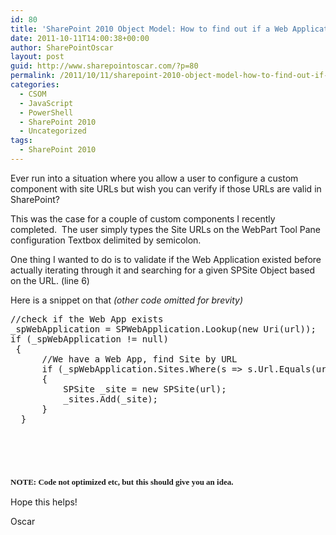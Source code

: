 ```yaml
---
id: 80
title: 'SharePoint 2010 Object Model: How to find out if a Web Application exists'
date: 2011-10-11T14:00:38+00:00
author: SharePointOscar
layout: post
guid: http://www.sharepointoscar.com/?p=80
permalink: /2011/10/11/sharepoint-2010-object-model-how-to-find-out-if-a-web-application-exists/
categories:
  - CSOM
  - JavaScript
  - PowerShell
  - SharePoint 2010
  - Uncategorized
tags:
  - SharePoint 2010
---
```

Ever run into a situation where you allow a user to configure a custom component with site URLs but wish you can verify if those URLs are valid in SharePoint?

This was the case for a couple of custom components I recently completed.  The user simply types the Site URLs on the WebPart Tool Pane configuration Textbox delimited by semicolon.

One thing I wanted to do is to validate if the Web Application existed before actually iterating through it and searching for a given SPSite Object based on the URL. (line 6)

Here is a snippet on that _(other code omitted for brevity)_

<div>
  <pre class="brush:javascript">//check if the Web App exists
_spWebApplication = SPWebApplication.Lookup(new Uri(url));
if (_spWebApplication != null)
 {
      //We have a Web App, find Site by URL
      if (_spWebApplication.Sites.Where(s =&gt; s.Url.Equals(url)).Count() &gt; 0)
      {
          SPSite _site = new SPSite(url);
          _sites.Add(_site);
      }
  }</pre>
  
  <p>
    &nbsp;
  </p>
  
  <pre><strong style="font-family: Georgia, 'Times New Roman', 'Bitstream Charter', Times, serif; font-size: 13px; line-height: 19px;">

NOTE: Code not optimized etc, but this should give you an idea.</strong></pre>
</div>

Hope this helps!

Oscar
